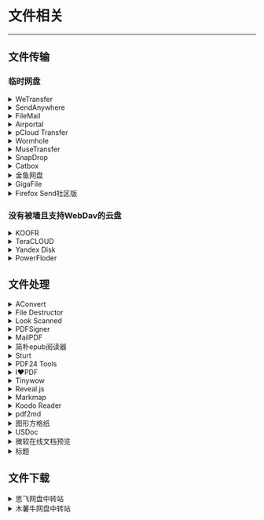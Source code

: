# 文件相关

---

## 文件传输

### 临时网盘

<div class="grid">
    <div><details><summary>WeTransfer</summary><p>免费且开箱即用的临时文件传输网站。<br/><a href="https://wetransfer.com/" target="_blank" role="button" class="outline">访问网站</a></p></details></div>
    <div><details><summary>SendAnywhere</summary><p>免费且开箱即用的临时文件传输网站（全平台友好）。<br/><a href="https://send-anywhere.com/" target="_blank" role="button" class="outline">访问网站</a></p></details></div>
    <div><details><summary>FileMail</summary><p>免费且开箱即用的临时文件传输网站（支持传输文件夹）。<br/><a href="https://www.filemail.com/" target="_blank" role="button" class="outline">访问网站</a></p></details></div>
</div>
<div class="grid">
    <div><details><summary>Airportal</summary><p>免费且开箱即用的临时文件传输网站（页面很简洁）。<br/><a href="https://airportal.cn/" target="_blank" role="button" class="outline">访问网站</a></p></details></div>
    <div><details><summary>pCloud Transfer</summary><p>免费且开箱即用的临时文件传输网站（最大可传送5GB的文件）。<br/><a href="https://transfer.pcloud.com/" target="_blank" role="button" class="outline">访问网站</a></p></details></div>
    <div><details><summary>Wormhole</summary><p> 一个简单、私密（端到端加密）的网页文件传输工具，支持最大10GB的文件传输。文件会在服务器上保留24小时。<br/><a href="https://wormhole.app/" target="_blank" role="button" class="outline">访问网站</a></p></details></div>
</div>
<div class="grid">
    <div><details><summary>MuseTransfer</summary><p>一款看起来还挺漂亮的临时网盘，无需注册即可使用，单文件最大 10GB，并未限制总容量，可保存 7 天、30天、1年，支持在线预览部分文件，可使用密码下载，登录后还可以查看文件传输记录。<br/><a href="https://musetransfer.com/" target="_blank" role="button" class="outline">访问网站</a></p></details></div>
    <div><details><summary>SnapDrop</summary><p>一个可以让局域网内设备互传文件的网站。<br/><a href="https://snapdrop.net" target="_blank" role="button" class="outline">官方链接</a><br/><a href="https://drop.ioiox.com" target="_blank" role="button" class="outline">第三方链接(1)</a><br/><a href="https://drop.bingchunmoli.com/" target="_blank" role="button" class="outline">第三方链接(2)</a><br/><a href="https://www.wulingate.com/" target="_blank" role="button" class="outline">魔改版链接</a></p></details></div>
    <div><details><summary>Catbox</summary><p>一个很二次元的匿名文件上传网站，最大可以上传200M的文件，好处是永远不会过期。<br/>用之前建议读一下FAQ，有一些行为是被禁止的。<br/><a href="https://catbox.moe/" target="_blank" role="button" class="outline">访问网站</a></p></details></div>
</div>
<div class="grid">
    <div><details><summary>金鱼网盘</summary><p>一个不限大小的匿名文件传输工具，可以保存7天文件。<br/><i>* 这个是作者建的demo，更多的是为了方便自己使用，所以请珍惜，不要滥用。同时这也是一个开源程序，如果你有服务器，也可以考虑自己建一个。</i><br/><a href="http://jinyu.lovefc.cn/" target="_blank" role="button" class="outline">访问网站</a><br/><a href="https://gitee.com/lovefc/jinyu" target="_blank" role="button" class="outline">源码地址</a></p></details></div>
    <div><details><summary>GigaFile</summary><p>一个匿名文件上传网盘，无需注册，单个文件最大300g，电脑网页更可以直接拖动文件夹，最多可以保存100天。缺点是界面比较丑，并且是日文的。<br/><a href="https://gigafile.nu/" target="_blank" role="button" class="outline">访问网站</a></p></details></div>
    <div><details><summary>Firefox Send社区版</summary><p>Firefox Send由于被滥用已经被关闭了，这是社区托管的一个版本。同时你也可以自己下载源代码并构建自己的版本<br/><a href="https://send.zcyph.cc/" target="_blank" role="button" class="outline">访问网站</a><a href="https://gitlab.com/timvisee/send" target="_blank" role="button" class="outline">查看代码</a></p></details></div>
</div>

### 没有被墙且支持WebDav的云盘

<div class="grid">
    <div><details><summary>KOOFR</summary><p><a href="https://koofr.eu/" target="_blank" role="button" class="outline">访问网站</a></p></details></div>
    <div><details><summary>TeraCLOUD</summary><p><a href="https://teracloud.jp/en/" target="_blank" role="button" class="outline">访问网站</a></p></details></div>
    <div><details><summary>Yandex Disk</summary><p><a href="https://disk.yandex.com/" target="_blank" role="button" class="outline">访问网站</a></p></details></div>
</div>
<div class="grid">
    <div><details><summary>PowerFloder</summary><p><a href="https://www.powerfolder.com/" target="_blank" role="button" class="outline">访问网站</a></p></details></div>
    <div> </div>
    <div> </div>
</div>

## 文件处理

<div class="grid">
    <div><details><summary>AConvert</summary><p>免费且开箱即用的在线格式转换软件（基本上啥都能转）。<br/><a href="https://www.aconvert.com/" target="_blank" role="button" class="outline">访问网站</a></p></details></div>
    <div><details><summary>File Destructor</summary><p>一款可以生成一个“已损毁”文件的网站。<br/><a href="https://www.xnet.se/fd/" target="_blank" role="button" class="outline">访问网站</a></p></details></div>
    <div><details><summary>Look Scanned</summary><p>这是一个能让你的PDF文件看起来像扫描出来一样的网站。<br/><a href="https://lookscanned.io/" target="_blank" role="button" class="outline">访问网站</a></p></details></div>
</div>
<div class="grid">
    <div><details><summary>PDFSigner</summary><p>一个可以在线给PDF盖章的网站<br/><a href="https://hibem.github.io/PDFSigner/" target="_blank" role="button" class="outline">访问网站</a></p></details></div>
    <div><div><details><summary>MailPDF</summary><p>一个可以在线分享pdf文件的网站，注册了之后上传自己的pdf文件，设置浏览次数和单次浏览时间，之后就可以生成一个分享链接，别人点开就可以在线直接浏览pdf内容<br/><a href="https://pdf.maitube.com/#page-top" target="_blank" role="button" class="outline">访问网站</a></p></details></div></div>
    <div><details><summary>简朴epub阅读器</summary><p>一名台湾网友制作的纯前端在线epub阅读器，不会上传本地数据，用起来很方便。<br/><a href="https://ren1244.github.io/epubReader/" target="_blank" role="button" class="outline">访问网站</a></p></details></div>
</div>
<div class="grid">
    <div><details><summary>Sturt</summary><p>超酷的演示文稿制作网站。（基于impress.js）<br/><a href="http://strut.io/" target="_blank" role="button" class="outline">访问网站</a></p></details></div>
    <div><details><summary>PDF24 Tools</summary><p>一个PDF处理网站（有软件），可以合并切割排序压缩解密添加电子签名格式转换，功能应有尽有而且没有文件大小数量的限制，而且完全免费。<br/><a href="https://tools.pdf24.org/zh/" target="_blank" role="button" class="outline">访问网站</a></p></details></div>
    <div><details><summary>I❤PDF</summary><p>一个很好用的PDF编辑网站，只是免费版好像有使用次数限制<br/><a href="https://www.ilovepdf.com/zh-cn" target="_blank" role="button" class="outline">访问网站</a></p></details></div>
</div>
<div class="grid">
    <div><details><summary>Tinywow</summary><p>一个在线文件处理工具合辑<br/><a href="https://tinywow.com/" target="_blank" role="button" class="outline">访问网站</a></p></details></div>
    <div><details><summary>Reveal.js</summary><p>另一个可以制作很酷的网页幻灯片的网站，但需要懂一点HTML语法（Markdown也行！）<br/><a href="https://revealjs.com/" target="_blank" role="button" class="outline">访问网站</a><br/><a href="https://revealjs.com/demo/" target="_blank" role="button" class="outline">查看Demo</a></p></details></div>
    <div><details><summary>Markmap</summary><p>一个可以用Markdown写思维导图的网站！（可以在线使用！）<br/><a href="https://markmap.js.org/" target="_blank" role="button" class="outline">访问网站</a></p></details></div>
</div>
<div class="grid">
    <div><details><summary>Koodo Reader</summary><p>一个跨平台的电子书阅读器，支持多种电子书格式（这个是web版）<br/><a href="https://reader.960960.xyz/" target="_blank" role="button" class="outline">访问网站</a><br/><a href="https://github.com/troyeguo/koodo-reader" target="_blank" role="button" class="outline">访问仓库</a></p></details></div>
    <div><details><summary>pdf2md</summary><p>一个可以把pdf文件转换成markdown的网站，不过转换效果不是很完美<br/><a href="https://pdf2md.morethan.io/" target="_blank" role="button" class="outline">访问网站</a></p></details></div>
    <div><details><summary>图形方格纸</summary><p>一款自定义纸张模板的网页，主要用来制作各种大小的田字格/拼音、作业本、信纸、分镜表等模板，并用来打印。免费，高自定义（纸张大小、方向、边框、留白、标题、横线等等）能设计出你要想的绝大多数纸张模板。<br/><a href="https://www.mygraphpaper.com/index.php?lang=zh-hans" target="_blank" role="button" class="outline">访问网站</a></p></details></div>
</div>
<div class="grid">
    <div><details><summary>USDoc</summary><p>可以在线预览Word、Excel、PPT文件的网站<br/><a href="http://usdoc.cn/use.html" target="_blank" role="button" class="outline">访问网站</a></p></details></div>
    <div><details><summary>微软在线文档预览</summary><p>微软提供的文档在线预览接口，可以在线预览Word、Excel、PPT文件的网站，把文件url填写到“?src=”后即可。<br/><a href="https://view.officeapps.live.com/op/view.aspx?src=" target="_blank" role="button" class="outline">访问网站</a></p></details></div>
    <div><details><summary>标题</summary><p>描述<br/><a href="链接" target="_blank" role="button" class="outline">访问网站</a></p></details></div>
</div>

## 文件下载

<div class="grid">
    <div><details><summary>思飞网盘中转站</summary><p>下载国外网盘的文件可以快速中转<br/><a href="http://www.dsphere.info/" target="_blank" role="button" class="outline">访问网站</a></p></details></div>
    <div><details><summary>木薯牛网盘中转站</summary><p>国内网盘资源中转，不需要再忍受各种广告和限速<br/><a href="https://www.mushuniu.com/" target="_blank" role="button" class="outline">访问网站</a></p></details></div>
    <div> </div>
</div>